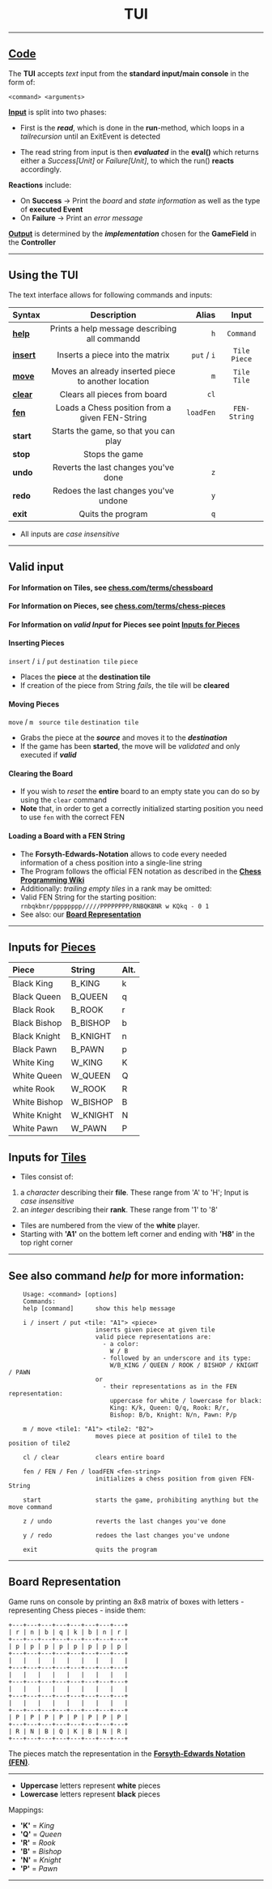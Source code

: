 <p align="center">
  
  <h1 align="center">TUI</h3>
</p>

---

## [Code](src/main/scala/de/htwg/se/chess/aview/TUI.scala)

The **TUI** accepts _text_ input from the **standard input/main console** in the form of:

```<command> <arguments>```

**[Input](#valid-input)** is split into two phases:
 
- First is the **_read_**, which is done in the **run**-method, which loops
  in a _tailrecursion_ until an ExitEvent is detected
 
- The read string from input is then **_evaluated_** in the **eval()** which returns either
  a _Success\[Unit\]_ or _Failure\[Unit\]_, to which the run() **reacts** accordingly.
  
**Reactions** include:

 - On **Success** -> Print the _board_ and _state information_ as well as the type of **executed Event**
 - On **Failure** -> Print an _error message_

**[Output](#board-representation)** is determined by the **_implementation_** chosen for the **GameField** in the **Controller**

---

## Using the **TUI**

The text interface allows for following commands and inputs:

| Syntax | Description | Alias | Input |
| :---------- | :---------: | -----: | :------: |
| **[help](#see-also-command-help-for-more-information)** | Prints a help message describing all commandd | `h` | `Command` |
| **[insert](#inserting-pieces)** | Inserts a piece into the matrix | `put` / `i` | `Tile Piece` |
| **[move](#moving-pieces)** | Moves an already inserted piece to another location | `m` | `Tile Tile` |
| **[clear](#clearing-the-board)** | Clears all pieces from board | `cl` | |
| **[fen](#loading-a-board-with-a-fen-string)** | Loads a Chess position from a given FEN-String | `loadFen` | `FEN-String` |
| **start** | Starts the game, so that you can play | | |
| **stop** | Stops the game | | |
| **undo** | Reverts the last changes you've done | `z` | |
| **redo** | Redoes the last changes you've undone | `y` | |
| **exit** | Quits the program | `q` | |

- All inputs are _case insensitive_

---

## Valid input

#### For Information on **Tiles**, see [chess.com/terms/chessboard](https://www.chess.com/terms/chessboard)

#### For Information on **Pieces**, see [chess.com/terms/chess-pieces](https://www.chess.com/terms/chess-pieces)
#### For Information on _valid Input_ for **Pieces** see point [Inputs for Pieces](#inputs-for-pieces)

#### Inserting Pieces

`insert` / `i` / `put` `destination tile` `piece`

 - Places the **piece** at the **destination tile**
 - If creation of the piece from String _fails_, the tile will be **cleared**

#### Moving Pieces

`move` / `m` ` source tile`  `destination tile` 

 - Grabs the piece at the **_source_** and moves it to the **_destination_**
 - If the game has been **started**, the move will be _validated_ and only executed if **_valid_**

#### Clearing the Board

 - If you wish to _reset_ the **entire** board to an empty state you can do so by using the `clear` command
 - **Note** that, in order to get a correctly initialized starting position you need to use `fen` with the correct FEN

#### Loading a Board with a FEN String

 - The **Forsyth-Edwards-Notation** allows to code every needed information of a chess position into a single-line string
 - The Program follows the official FEN notation as described in the **[Chess Programming Wiki](https://www.chessprogramming.org/Forsyth-Edwards_Notation)**
 - Additionally: _trailing empty tiles_ in a rank may be omitted:
 - Valid FEN String for the starting position:  `rnbqkbnr/pppppppp/////PPPPPPPP/RNBQKBNR w KQkq - 0 1`
 - See also: our **[Board Representation](#board-representation)**

---

## Inputs for [Pieces](https://www.chess.com/terms/chess-pieces)

| **Piece** | **String** | **Alt.** |
| :-------  | :--------  | :------  |
| Black King | B_KING | k |
| Black Queen | B_QUEEN | q |
| Black Rook | B_ROOK | r |
| Black Bishop | B_BISHOP | b |
| Black Knight | B_KNIGHT | n |
| Black Pawn | B_PAWN | p |
| White King | W_KING | K |
| White Queen | W_QUEEN | Q |
| white Rook | W_ROOK | R |
| White Bishop | W_BISHOP | B |
| White Knight | W_KNIGHT | N |
| White Pawn | W_PAWN | P |

## Inputs for [Tiles](www.chess.com/terms/chessboard)

- Tiles consist of:
 1. a _character_ describing their **file**.
 These range from 'A' to 'H'; Input is _case insensitive_
 2. an _integer_ describing their **rank**.
 These range from '1' to '8'

- Tiles are numbered from the view of the **white** player.
- Starting with **'A1'** on the bottem left corner and 
ending with **'H8'** in the top right corner

---

## See also command *help* for more information:

```
    Usage: <command> [options]
    Commands:
    help [command]      show this help message
                          
    i / insert / put <tile: "A1"> <piece>
                        inserts given piece at given tile
                        valid piece representations are:
                          - a color: 
                            W / B
                          - followed by an underscore and its type:
                            W/B_KING / QUEEN / ROOK / BISHOP / KNIGHT / PAWN
                        or
                          - their representations as in the FEN representation:
                            uppercase for white / lowercase for black:
                            King: K/k, Queen: Q/q, Rook: R/r,
                            Bishop: B/b, Knight: N/n, Pawn: P/p
                                              
    m / move <tile1: "A1"> <tile2: "B2">
                        moves piece at position of tile1 to the position of tile2

    cl / clear          clears entire board

    fen / FEN / Fen / loadFEN <fen-string>
                        initializes a chess position from given FEN-String
                        
    start               starts the game, prohibiting anything but the move command
                        
    z / undo            reverts the last changes you've done
    
    y / redo            redoes the last changes you've undone

    exit                quits the program
```

---

## Board Representation

Game runs on console by printing an 8x8 matrix of boxes with letters - representing Chess pieces - inside them:

```
+---+---+---+---+---+---+---+---+
| r | n | b | q | k | b | n | r |
+---+---+---+---+---+---+---+---+
| p | p | p | p | p | p | p | p |
+---+---+---+---+---+---+---+---+
|   |   |   |   |   |   |   |   |
+---+---+---+---+---+---+---+---+
|   |   |   |   |   |   |   |   |
+---+---+---+---+---+---+---+---+
|   |   |   |   |   |   |   |   |
+---+---+---+---+---+---+---+---+
|   |   |   |   |   |   |   |   |
+---+---+---+---+---+---+---+---+
| P | P | P | P | P | P | P | P |
+---+---+---+---+---+---+---+---+
| R | N | B | Q | K | B | N | R |
+---+---+---+---+---+---+---+---+
```

The pieces match the representation in the **[Forsyth-Edwards Notation (FEN)](https://www.chessprogramming.org/Forsyth-Edwards_Notation)**.

---

 - **Uppercase** letters represent **white** pieces
 - **Lowercase** letters represent **black** pieces

Mappings:
 - **'K'** = *King*
 - **'Q'** = *Queen*
 - **'R'** = *Rook*
 - **'B'** = *Bishop*
 - **'N'** = *Knight*
 - **'P'** = *Pawn*

---
